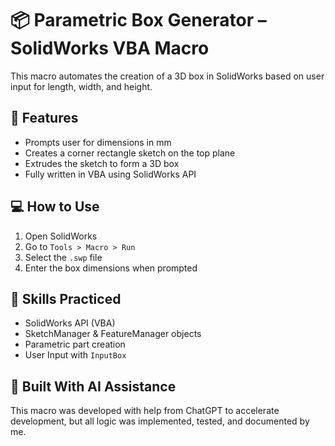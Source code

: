 # 📦 Parametric Box Generator – SolidWorks VBA Macro

This macro automates the creation of a 3D box in SolidWorks based on user input for length, width, and height.

## 🎯 Features
- Prompts user for dimensions in mm
- Creates a corner rectangle sketch on the top plane
- Extrudes the sketch to form a 3D box
- Fully written in VBA using SolidWorks API

## 💻 How to Use
1. Open SolidWorks
2. Go to `Tools > Macro > Run`
3. Select the `.swp` file
4. Enter the box dimensions when prompted

## 🧠 Skills Practiced
- SolidWorks API (VBA)
- SketchManager & FeatureManager objects
- Parametric part creation
- User Input with `InputBox`

## 🤖 Built With AI Assistance
This macro was developed with help from ChatGPT to accelerate development, but all logic was implemented, tested, and documented by me.
